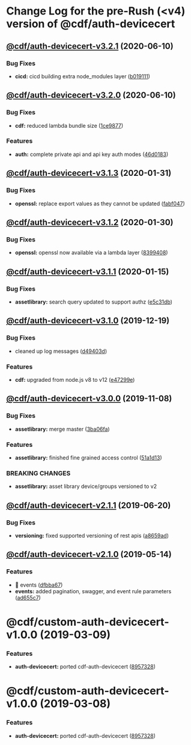 # Change Log for the pre-Rush (<v4) version of @cdf/auth-devicecert

## [@cdf/auth-devicecert-v3.2.1](@cdf/auth-devicecert-v3.2.0...@cdf/auth-devicecert-v3.2.1) (2020-06-10)


### Bug Fixes

* **cicd:** cicd building extra node_modules layer ([b019111](b019111adadea7bac04ed3aaa35254c3137615e0))

## [@cdf/auth-devicecert-v3.2.0](@cdf/auth-devicecert-v3.1.3...@cdf/auth-devicecert-v3.2.0) (2020-06-10)


### Bug Fixes

* **cdf:** reduced lambda bundle size ([1ce9877](1ce9877878831dac78b00ddbc5589cadead19d53))


### Features

* **auth:** complete private api and api key auth modes ([46d0183](46d0183e779e21a7ad39e879481b369bec2d060f))

## [@cdf/auth-devicecert-v3.1.3](@cdf/auth-devicecert-v3.1.2...@cdf/auth-devicecert-v3.1.3) (2020-01-31)


### Bug Fixes

* **openssl:** replace export values as they cannot be updated ([fabf047](fabf047016b3c57b3bf56108fc9a6ce9fbeb44e5))

## [@cdf/auth-devicecert-v3.1.2](@cdf/auth-devicecert-v3.1.1...@cdf/auth-devicecert-v3.1.2) (2020-01-30)


### Bug Fixes

* **openssl:** openssl now available via a lambda layer ([8399408](8399408649b2a8f3074500c1ae43844dd3f5147a))

## [@cdf/auth-devicecert-v3.1.1](@cdf/auth-devicecert-v3.1.0...@cdf/auth-devicecert-v3.1.1) (2020-01-15)


### Bug Fixes

* **assetlibrary:** search query updated to support authz ([e5c31db](e5c31db609841406d98733e62e3ed93073ffbb1f))

## [@cdf/auth-devicecert-v3.1.0](@cdf/auth-devicecert-v3.0.0...@cdf/auth-devicecert-v3.1.0) (2019-12-19)


### Bug Fixes

* cleaned up log messages ([d49403d](d49403d11f3f73ea8c5ce061bfa790ec40cd8c13))


### Features

* **cdf:** upgraded from node.js v8 to v12 ([e47299e](e47299ee399acf6554a0845048c4fed99251c2b1))

## [@cdf/auth-devicecert-v3.0.0](@cdf/auth-devicecert-v2.1.1...@cdf/auth-devicecert-v3.0.0) (2019-11-08)


### Bug Fixes

* **assetlibrary:** merge master ([3ba06fa](3ba06fa9fc5b264ceaed0f97ccf45fab97d57a08))


### Features

* **assetlibrary:** finished fine grained access control ([51a1d13](51a1d134ec48be2d62edc575998752ff866230bf))


### BREAKING CHANGES

* **assetlibrary:** asset library device/groups versioned to v2

## [@cdf/auth-devicecert-v2.1.1](@cdf/auth-devicecert-v2.1.0...@cdf/auth-devicecert-v2.1.1) (2019-06-20)


### Bug Fixes

* **versioning:** fixed supported versioning of rest apis ([a8659ad](a8659ad))

## [@cdf/auth-devicecert-v2.1.0](@cdf/auth-devicecert-v2.0.0...@cdf/auth-devicecert-v2.1.0) (2019-05-14)


### Features

* 🎸 events ([dfbba67](dfbba67))
* **events:** added pagination, swagger, and event rule parameters ([ad655c7](ad655c7))

# @cdf/custom-auth-devicecert-v1.0.0 (2019-03-09)


### Features

* **auth-devicecert:** ported cdf-auth-devicecert ([8957328](8957328))

# @cdf/custom-auth-devicecert-v1.0.0 (2019-03-08)


### Features

* **auth-devicecert:** ported cdf-auth-devicecert ([8957328](8957328))